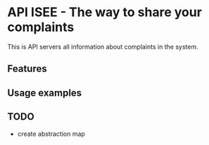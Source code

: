API ISEE - The way to share your complaints
========================================================

This is API servers all information about complaints in the system.


Features
--------

Usage examples
--------------

TODO
----

  - create abstraction map